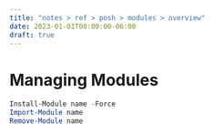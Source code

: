```yaml
---
title: "notes > ref > posh > modules > overview"
date: 2023-01-01T00:00:00-06:00
draft: true
---
```


# Managing Modules
```powershell
Install-Module name -Force
Import-Module name
Remove-Module name
```